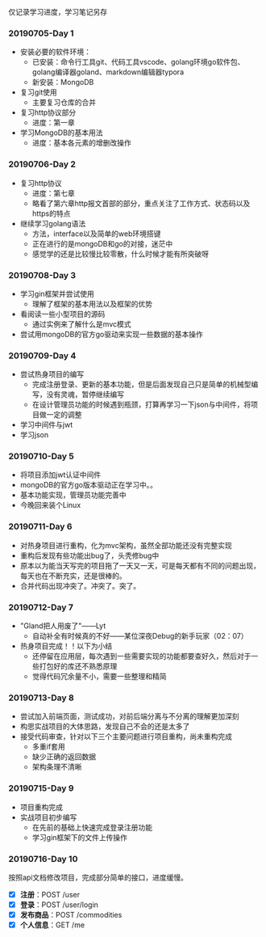 仅记录学习进度，学习笔记另存

### 20190705-Day 1

- 安装必要的软件环境：
  - 已安装：命令行工具git、代码工具vscode、golang环境go软件包、golang编译器goland、markdown编辑器typora
  - 新安装：MongoDB
- 复习git使用
  - 主要复习仓库的合并
- 复习http协议部分
  - 进度：第一章
- 学习MongoDB的基本用法
  - 进度：基本各元素的增删改操作

### 20190706-Day 2

- 复习http协议
  - 进度：第七章
  - 略看了第六章http报文首部的部分，重点关注了工作方式、状态码以及https的特点
- 继续学习golang语法
  - 方法，interface以及简单的web环境搭键
  - 正在进行的是mongoDB和go的对接，迷茫中
  - 感觉学的还是比较慢比较零散，什么时候才能有所突破呀 

### 20190708-Day 3

- 学习gin框架并尝试使用
  - 理解了框架的基本用法以及框架的优势
- 看阅读一些小型项目的源码
  - 通过实例来了解什么是mvc模式
- 尝试用mongoDB的官方go驱动来实现一些数据的基本操作

### 20190709-Day 4

- 尝试热身项目的编写
  - 完成注册登录、更新的基本功能，但是后面发现自己只是简单的机械型编写，没有灵魂，暂停继续编写
  - 在设计管理员功能的时候遇到瓶颈，打算再学习一下json与中间件，将项目做一定的调整
- 学习中间件与jwt
- 学习json

### 20190710-Day 5

- 将项目添加jwt认证中间件
- mongoDB的官方go版本驱动正在学习中。。
- 基本功能实现，管理员功能完善中
- 今晚回来装个Linux

### 20190711-Day 6
- 对热身项目进行重构，化为mvc架构，虽然全部功能还没有完整实现
- 重构后发现有些功能出bug了，头秃修bug中
- 原本以为能当天写完的项目拖了一天又一天，可是每天都有不同的问题出现，每天也在不断充实，还是很棒的。
- 合并代码出现冲突了。冲突了。突了。

### 20190712-Day 7
- "Gland把人用废了"——Lyt
    - 自动补全有时候真的不好——某位深夜Debug的新手玩家（02：07）
- 热身项目完成！！以下为小结
    - 还停留在应用层，每次遇到一些需要实现的功能都要查好久，然后对于一些打包好的库还不熟悉原理
    - 觉得代码冗余量不小，需要一些整理和精简

### 20190713-Day 8
- 尝试加入前端页面，测试成功，对前后端分离与不分离的理解更加深刻
- 构思实战项目的大体思路，发现自己不会的还是太多了
- 接受代码审查，针对以下三个主要问题进行项目重构，尚未重构完成
   - 多重if套用
   - 缺少正确的返回数据
   - 架构条理不清晰

### 20190715-Day 9

- 项目重构完成
- 实战项目初步编写
  - 在先前的基础上快速完成登录注册功能
  - 学习gin框架下的文件上传操作



### 20190716-Day 10

按照api文档修改项目，完成部分简单的接口，进度缓慢。

- [x] **注册**：POST /user 
- [x] **登录**：POST /user/login
- [x] **发布商品**：POST /commodities
- [x] **个人信息**：GET /me